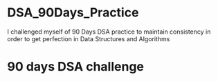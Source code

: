 # DSA_90Days_Practice
I challenged myself of 90 Days DSA practice to maintain consistency in order to get perfection in Data Structures and Algorithms

# 90 days DSA challenge
